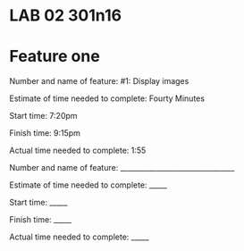 # LAB 02 301n16

# Feature one 
Number and name of feature: #1: Display images

Estimate of time needed to complete: Fourty Minutes

Start time: 7:20pm

Finish time: 9:15pm

Actual time needed to complete: 1:55
<!-- Template of time estimate format -->
Number and name of feature: ________________________________

Estimate of time needed to complete: _____

Start time: _____

Finish time: _____

Actual time needed to complete: _____